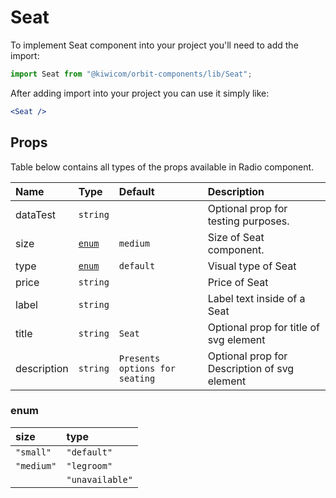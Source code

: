 # Seat

To implement Seat component into your project you'll need to add the import:

```jsx
import Seat from "@kiwicom/orbit-components/lib/Seat";
```

After adding import into your project you can use it simply like:

```jsx
<Seat />
```

## Props

Table below contains all types of the props available in Radio component.

| Name        | Type                  | Default                        | Description                                  |
| :---------- | :-------------------- | :----------------------------- | :------------------------------------------- |
| dataTest    | `string`              |                                | Optional prop for testing purposes.          |
| size        | [`enum`](#modal-enum) | `medium`                       | Size of Seat component.                      |
| type        | [`enum`](#modal-enum) | `default`                      | Visual type of Seat                          |
| price       | `string`              |                                | Price of Seat                                |
| label       | `string`              |                                | Label text inside of a Seat                  |
| title       | `string`              | `Seat`                         | Optional prop for title of svg element       |
| description | `string`              | `Presents options for seating` | Optional prop for Description of svg element |

### enum

| size       | type            |
| :--------- | :-------------- |
| `"small"`  | `"default"`     |
| `"medium"` | `"legroom"`     |
|            | `"unavailable"` |
